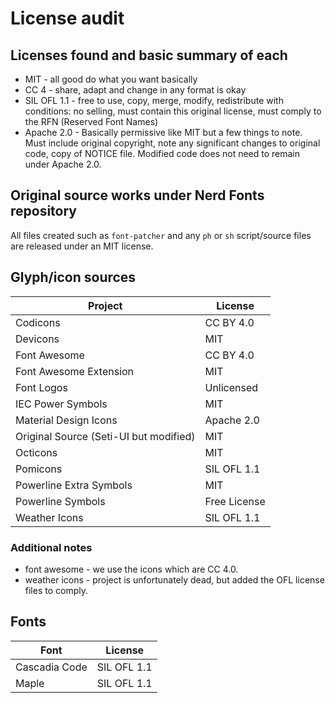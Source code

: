 # License audit

## Licenses found and basic summary of each

* MIT - all good do what you want basically
* CC 4 - share, adapt and change in any format is okay
* SIL OFL 1.1 - free to use, copy, merge, modify, redistribute with conditions: no selling, must contain this original license, must comply to the RFN (Reserved Font Names)
* Apache 2.0 - Basically permissive like MIT but a few things to note. Must include original copyright, note any significant changes to original code, copy of NOTICE file. Modified code does not need to remain under Apache 2.0.

## Original source works under Nerd Fonts repository

All files created such as `font-patcher` and any `ph` or `sh` script/source files are released under an MIT license.

## Glyph/icon sources

| Project                                | License      |
| -------------------------------------- | ------------ |
| Codicons                               | CC BY 4.0    |
| Devicons                               | MIT          |
| Font Awesome                           | CC BY 4.0    |
| Font Awesome Extension                 | MIT          |
| Font Logos                             | Unlicensed   |
| IEC Power Symbols                      | MIT          |
| Material Design Icons                  | Apache 2.0   |
| Original Source (Seti-UI but modified) | MIT          |
| Octicons                               | MIT          |
| Pomicons                               | SIL OFL 1.1  |
| Powerline Extra Symbols                | MIT          |
| Powerline Symbols                      | Free License |
| Weather Icons                          | SIL OFL 1.1  |

### Additional notes

* font awesome - we use the icons which are CC 4.0.
* weather icons - project is unfortunately dead, but added the OFL license files to comply.

## Fonts

| Font          | License     |
| ------------- | ----------- |
| Cascadia Code | SIL OFL 1.1 |
| Maple         | SIL OFL 1.1 |
